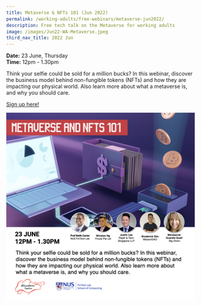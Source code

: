 ```yaml
---
title: Metaverse & NFTs 101 (Jun 2022)
permalink: /working-adults/free-webinars/metaverse-jun2022/
description: Free tech talk on the Metaverse for working adults
image: /images/Jun22-WA-Metaverse.jpeg
third_nav_title: 2022 Jun
---
```


**Date:** 23 June, Thursday
<br> **Time:** 12pm - 1.30pm

Think your selfie could be sold for a million bucks? In this webinar, discover the business model behind non-fungible tokens (NFTs) and how they are impacting our physical world. Also learn more about what a metaverse is, and why you should care.

[Sign up here!](https://go.gov.sg/wa-metaverse-jun22)

![Free webinar on metaverse for working adults ](/images/Updated-Jun22-WA-Metaverse-updated.jpeg)